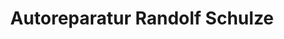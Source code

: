 ---
title: "Autoreparatur Randolf Schulze"
url: /genthin/autoreparatur-randolf-schulze/
shop: Autowerkstatt
---